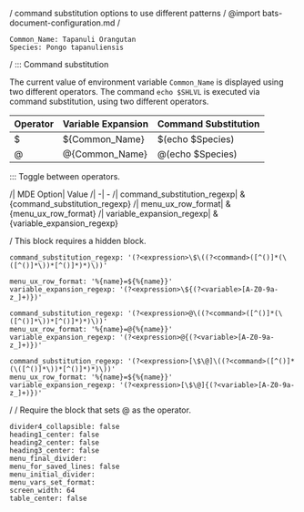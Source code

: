 / command substitution options to use different patterns
/
@import bats-document-configuration.md
/
```vars :(document_vars)
Common_Name: Tapanuli Orangutan
Species: Pongo tapanuliensis
```
/
::: Command substitution

The current value of environment variable `Common_Name` is displayed using two different operators.
The command `echo $SHLVL` is executed via command substitution, using two different operators.

| Operator| Variable Expansion| Command Substitution
| -| -| -
| $| ${Common_Name}| $(echo $Species)
| @| @{Common_Name}| @(echo $Species)

::: Toggle between operators.

/| MDE Option| Value
/| -| -
/| command_substitution_regexp| &{command_substitution_regexp}
/| menu_ux_row_format| &{menu_ux_row_format}
/| variable_expansion_regexp| &{variable_expansion_regexp}

/ This block requires a hidden block.
```opts :operator_$ +(operator_$2)
command_substitution_regexp: '(?<expression>\$\((?<command>([^()]*(\([^()]*\))*[^()]*)*)\))'
```
```opts :(operator_$2)
menu_ux_row_format: '%{name}=${%{name}}'
variable_expansion_regexp: '(?<expression>\${(?<variable>[A-Z0-9a-z_]+)})'
```

```opts :operator_@
command_substitution_regexp: '(?<expression>@\((?<command>([^()]*(\([^()]*\))*[^()]*)*)\))'
menu_ux_row_format: '%{name}=@{%{name}}'
variable_expansion_regexp: '(?<expression>@{(?<variable>[A-Z0-9a-z_]+)})'
```

```opts :(both)
command_substitution_regexp: '(?<expression>[\$\@]\((?<command>([^()]*(\([^()]*\))*[^()]*)*)\))'
menu_ux_row_format: '%{name}=${%{name}}'
variable_expansion_regexp: '(?<expression>[\$\@]{(?<variable>[A-Z0-9a-z_]+)})'
```
/
/ Require the block that sets @ as the operator.
```opts :(document_opts) +operator_@
divider4_collapsible: false
heading1_center: false
heading2_center: false
heading3_center: false
menu_final_divider:
menu_for_saved_lines: false
menu_initial_divider:
menu_vars_set_format:
screen_width: 64
table_center: false
```